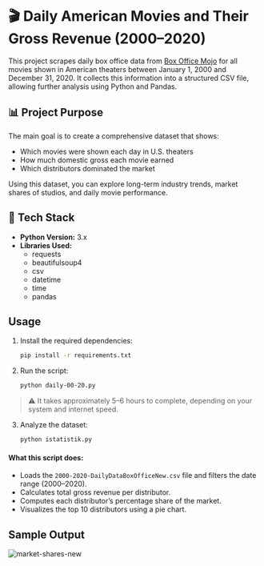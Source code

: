 # 🎬 Daily American Movies and Their Gross Revenue (2000–2020)

This project scrapes daily box office data from [Box Office Mojo](https://www.boxofficemojo.com/) for all movies shown in American theaters between January 1, 2000 and December 31, 2020. It collects this information into a structured CSV file, allowing further analysis using Python and Pandas.

## 📊 Project Purpose

The main goal is to create a comprehensive dataset that shows:
- Which movies were shown each day in U.S. theaters
- How much domestic gross each movie earned
- Which distributors dominated the market

Using this dataset, you can explore long-term industry trends, market shares of studios, and daily movie performance.

## 🐍 Tech Stack

- **Python Version:** 3.x
- **Libraries Used:**
  - requests
  - beautifulsoup4
  - csv
  - datetime
  - time
  - pandas

## Usage

1. Install the required dependencies:

    ```bash
    pip install -r requirements.txt
    ```

2. Run the script:

    ```bash
    python daily-00-20.py
    ```
> ⚠️ It takes approximately 5–6 hours to complete, depending on your system and internet speed.

3. Analyze the dataset:
  
    ```bash
    python istatistik.py
    ```


#### What this script does:
- Loads the `2000-2020-DailyDataBoxOfficeNew.csv` file and filters the date range (2000–2020).
- Calculates total gross revenue per distributor.
- Computes each distributor’s percentage share of the market.
- Visualizes the top 10 distributors using a pie chart.

## Sample Output
![market-shares-new](https://user-images.githubusercontent.com/44267861/219720951-f478d908-caa8-4dfb-802c-99eddf05b693.png)
